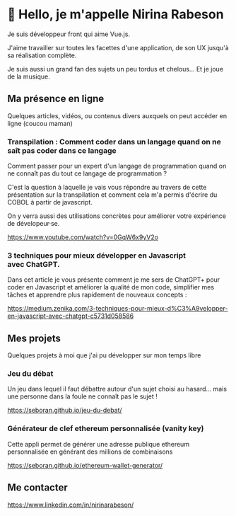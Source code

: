 # 👋 Hello, je m'appelle Nirina Rabeson

Je suis développeur front qui aime Vue.js.

J'aime travailler sur toutes les facettes d'une application, de son UX jusqu'à sa réalisation complète.

Je suis aussi un grand fan des sujets un peu tordus et chelous... Et je joue de la musique.

## Ma présence en ligne

Quelques articles, vidéos, ou contenus divers auxquels on peut accéder en ligne (coucou maman)

### Transpilation : Comment coder dans un langage quand on ne saît pas coder dans ce langage

Comment passer pour un expert d'un langage de programmation quand on ne connaît pas du tout ce langage de programmation ?

C'est la question à laquelle je vais vous répondre au travers de cette présentation sur la transpilation et comment cela m'a permis d'écrire du COBOL à partir de javascript.

On y verra aussi des utilisations concrètes pour améliorer votre expérience de dévelopeur·se.

https://www.youtube.com/watch?v=0GqW6x9yV2o

### 3 techniques pour mieux développer en Javascript avec ChatGPT.

Dans cet article je vous présente comment je me sers de ChatGPT+ pour coder en Javascript et améliorer la qualité de mon code, simplifier mes tâches et apprendre plus rapidement de nouveaux concepts :

https://medium.zenika.com/3-techniques-pour-mieux-d%C3%A9velopper-en-javascript-avec-chatgpt-c5731d058586

## Mes projets

Quelques projets à moi que j'ai pu développer sur mon temps libre

### Jeu du débat

Un jeu dans lequel il faut débattre autour d'un sujet choisi au hasard... mais une personne dans la foule ne connaît pas le sujet !

https://seboran.github.io/jeu-du-debat/

### Générateur de clef ethereum personnalisée (vanity key)

Cette appli permet de générer une adresse publique ethereum personnalisée en générant des millions de combinaisons

https://seboran.github.io/ethereum-wallet-generator/

## Me contacter

<https://www.linkedin.com/in/nirinarabeson/>

<!---
Seboran/Seboran is a ✨ special ✨ repository because its `README.md` (this file) appears on your GitHub profile.
You can click the Preview link to take a look at your changes.
--->
